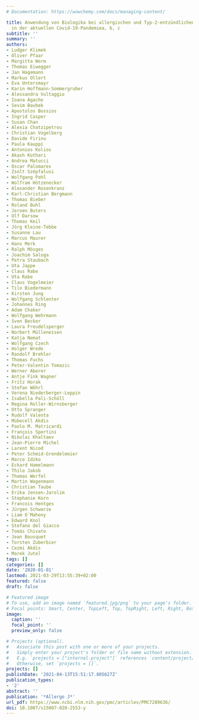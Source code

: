 ```yaml
---
# Documentation: https://wowchemy.com/docs/managing-content/

title: Anwendung von Biologika bei allergischen und Typ-2-entzündlichen Erkrankungen
  in der aktuellen Covid-19-Pandemiea, b, c
subtitle: ''
summary: ''
authors:
- Ludger Klimek
- Oliver Pfaar
- Margitta Worm
- Thomas Eiwegger
- Jan Hagemann
- Markus Ollert
- Eva Untersmayr
- Karin Hoffmann-Sommergruber
- Alessandra Vultaggio
- Ioana Agache
- Sevim Bavbek
- Apostolos Bossios
- Ingrid Casper
- Susan Chan
- Alexia Chatzipetrou
- Christian Vogelberg
- Davide Firinu
- Paula Kauppi
- Antonios Kolios
- Akash Kothari
- Andrea Matucci
- Oscar Palomares
- Zsolt Szépfalusi
- Wolfgang Pohl
- Wolfram Hötzenecker
- Alexander Rosenkranz
- Karl-Christian Bergmann
- Thomas Bieber
- Roland Buhl
- Jeroen Buters
- Ulf Darsow
- Thomas Keil
- Jörg Kleine-Tebbe
- Susanne Lau
- Marcus Maurer
- Hans Merk
- Ralph Mösges
- Joachim Saloga
- Petra Staubach
- Uta Jappe
- Claus Rabe
- Uta Rabe
- Claus Vogelmeier
- Tilo Biedermann
- Kirsten Jung
- Wolfgang Schlenter
- Johannes Ring
- Adam Chaker
- Wolfgang Wehrmann
- Sven Becker
- Laura Freudelsperger
- Norbert Mülleneisen
- Katja Nemat
- Wolfgang Czech
- Holger Wrede
- Randolf Brehler
- Thomas Fuchs
- Peter-Valentin Tomazic
- Werner Aberer
- Antje Fink Wagner
- Fritz Horak
- Stefan Wöhrl
- Verena Niederberger-Leppin
- Isabella Pali-Schöll
- Regina Roller-Wirnsberger
- Otto Spranger
- Rudolf Valenta
- Mübecell Akdis
- Paolo M. Matricardi
- François Spertini
- Nikolai Khaltaev
- Jean-Pierre Michel
- Larent Nicod
- Peter Schmid-Grendelmeier
- Marco Idzko
- Eckard Hamelmann
- Thilo Jakob
- Thomas Werfel
- Martin Wagenmann
- Christian Taube
- Erika Jensen-Jarolim
- Stephanie Korn
- Francois Hentges
- Jürgen Schwarze
- Liam O´Mahony
- Edward Knol
- Stefano del Giacco
- Tomás Chivato
- Jean Bousquet
- Torsten Zuberbier
- Cezmi Akdis
- Marek Jutel
tags: []
categories: []
date: '2020-01-01'
lastmod: 2021-03-29T13:55:39+02:00
featured: false
draft: false

# Featured image
# To use, add an image named `featured.jpg/png` to your page's folder.
# Focal points: Smart, Center, TopLeft, Top, TopRight, Left, Right, BottomLeft, Bottom, BottomRight.
image:
  caption: ''
  focal_point: ''
  preview_only: false

# Projects (optional).
#   Associate this post with one or more of your projects.
#   Simply enter your project's folder or file name without extension.
#   E.g. `projects = ["internal-project"]` references `content/project/deep-learning/index.md`.
#   Otherwise, set `projects = []`.
projects: []
publishDate: '2021-04-13T15:51:17.805627Z'
publication_types:
- '2'
abstract: ''
publication: '*Allergo J*'
url_pdf: https://www.ncbi.nlm.nih.gov/pmc/articles/PMC7289636/
doi: 10.1007/s15007-020-2553-y
---
```

